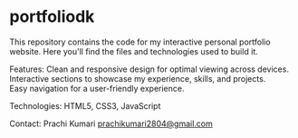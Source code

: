 # portfoliodk

This repository contains the code for my interactive personal portfolio website. Here you'll find the files and technologies used to build it.

Features:
Clean and responsive design for optimal viewing across devices.<br>
Interactive sections to showcase my experience, skills, and projects.<br>
Easy navigation for a user-friendly experience.<br>

Technologies:
HTML5, CSS3, JavaScript

Contact:
Prachi Kumari
prachikumari2804@gmail.com
